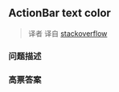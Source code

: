 ## ActionBar text color

> 译者 译自 [stackoverflow](http://stackoverflow.com/questions/5861661/actionbar-text-color) 

### 问题描述 

### 高票答案 


